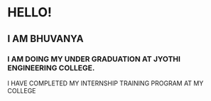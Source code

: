 # HELLO!
## I AM BHUVANYA
### I AM DOING MY UNDER GRADUATION AT JYOTHI ENGINEERING COLLEGE. 
I HAVE COMPLETED MY INTERNSHIP TRAINING PROGRAM AT MY COLLEGE




